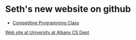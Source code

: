 # Seth's new website on github
- [Competitive Programming Class](CompetitiveProg)


[Web site at University at Albany CS Dept](http://www.cs.albany.edu/~sdc)
